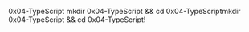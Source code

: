 0x04-TypeScript mkdir 0x04-TypeScript && cd 0x04-TypeScriptmkdir 0x04-TypeScript && cd 0x04-TypeScript!
